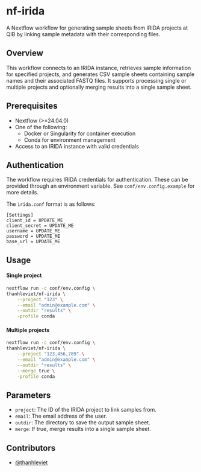 # nf-irida

A Nextflow workflow for generating sample sheets from IRIDA projects at QIB by linking sample metadata with their corresponding files.

## Overview

This workflow connects to an IRIDA instance, retrieves sample information for specified projects, and generates CSV sample sheets containing sample names and their associated FASTQ files. It supports processing single or multiple projects and optionally merging results into a single sample sheet.

## Prerequisites
- Nextflow (>=24.04.0)
- One of the following:
  - Docker or Singularity for container execution
  - Conda for environment management
- Access to an IRIDA instance with valid credentials

## Authentication

The workflow requires IRIDA credentials for authentication. These can be provided through an environment variable. See `conf/env.config.example` for more details.

The `irida.conf` format is as follows:

```
[Settings]
client_id = UPDATE_ME
client_secret = UPDATE_ME
username = UPDATE_ME
password = UPDATE_ME
base_url = UPDATE_ME
```

## Usage
#### Single project
```bash
nextflow run -c conf/env.config \
thanhleviet/nf-irida \
    --project "123" \
    --email "admin@example.com" \
    --outdir "results" \
    -profile conda
```
#### Multiple projects

```bash
nextflow run -c conf/env.config \
thanhleviet/nf-irida \
    --project "123,456,789" \
    --email "admin@example.com" \
    --outdir "results" \
    --merge true \
    -profile conda
```

## Parameters
- `project`: The ID of the IRIDA project to link samples from.
- `email`: The email address of the user.
- `outdir`: The directory to save the output sample sheet.
- `merge`: If true, merge results into a single sample sheet.

## Contributors

- [@thanhleviet](https://github.com/thanhleviet)
